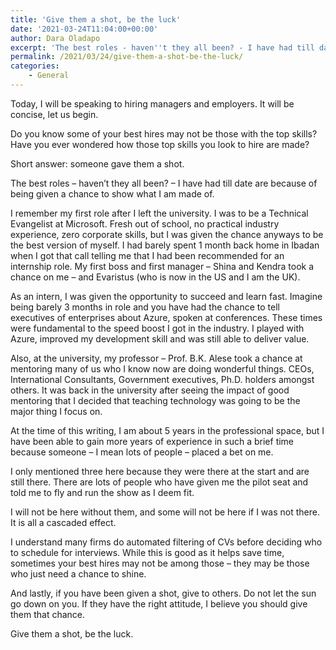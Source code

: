 ```yaml
---
title: 'Give them a shot, be the luck'
date: '2021-03-24T11:04:00+00:00'
author: Dara Oladapo
excerpt: 'The best roles - haven''t they all been? - I have had till date are because of being given a chance to show what I am made of.'
permalink: /2021/03/24/give-them-a-shot-be-the-luck/
categories:
    - General
---
```


Today, I will be speaking to hiring managers and employers. It will be concise, let us begin.

Do you know some of your best hires may not be those with the top skills? Have you ever wondered how those top skills you look to hire are made?

Short answer: someone gave them a shot.

The best roles – haven’t they all been? – I have had till date are because of being given a chance to show what I am made of.

I remember my first role after I left the university. I was to be a Technical Evangelist at Microsoft. Fresh out of school, no practical industry experience, zero corporate skills, but I was given the chance anyways to be the best version of myself. I had barely spent 1 month back home in Ibadan when I got that call telling me that I had been recommended for an internship role. My first boss and first manager – Shina and Kendra took a chance on me – and Evaristus (who is now in the US and I am the UK).

As an intern, I was given the opportunity to succeed and learn fast. Imagine being barely 3 months in role and you have had the chance to tell executives of enterprises about Azure, spoken at conferences. These times were fundamental to the speed boost I got in the industry. I played with Azure, improved my development skill and was still able to deliver value.

Also, at the university, my professor – Prof. B.K. Alese took a chance at mentoring many of us who I know now are doing wonderful things. CEOs, International Consultants, Government executives, Ph.D. holders amongst others. It was back in the university after seeing the impact of good mentoring that I decided that teaching technology was going to be the major thing I focus on.

At the time of this writing, I am about 5 years in the professional space, but I have been able to gain more years of experience in such a brief time because someone – I mean lots of people – placed a bet on me.

I only mentioned three here because they were there at the start and are still there. There are lots of people who have given me the pilot seat and told me to fly and run the show as I deem fit.

I will not be here without them, and some will not be here if I was not there. It is all a cascaded effect.

I understand many firms do automated filtering of CVs before deciding who to schedule for interviews. While this is good as it helps save time, sometimes your best hires may not be among those – they may be those who just need a chance to shine.

And lastly, if you have been given a shot, give to others. Do not let the sun go down on you. If they have the right attitude, I believe you should give them that chance.

Give them a shot, be the luck.